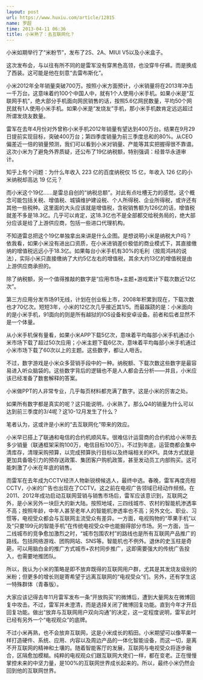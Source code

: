 ```yaml
---
layout: post
url: https://www.huxiu.com/article/12815
name: 罗超
time: 2013-04-11 06:36
title: 小米熟了：去互联网化？
---
```

小米如期举行了“米粉节”，发布了2S、2A、MIUI V5以及小米盒子。

这次发布会，与以往有所不同的是雷军没有穿黑色高领，也没穿牛仔裤。而是换成了西装。这可能是他在刻意“去雷布斯化”。

小米2012年全年销量突破700万。按照小米方面预计，小米销量将在2013年冲击一千万台。这意味着约100个中国人中，就有1个人使用小米手机。如果小米是“互联网手机”，绝大部分手机面向网民销售的话，按照5.6亿网民数量，平均50个网民就有1人使用小米手机。如果小米是“发烧友”手机，那小米手机数肯定远远超过所谓发烧友数量。

雷军在去年4月份对外曾称小米手机2012年销量有望达到400万台。结果在9月29日提前实现目标，突破400万台；第四季度销量为前三季度总和的80%。从CEO偏差近一倍的销量预测，我们可以看到小米对销量、产能等其实把握得很不靠谱。这次小米为了避免外界质疑，还公布了19亿纳税额，特别强调：经普华永道审计。

知乎上有个问题：为什么年收入 223 亿的百度纳税仅 15 亿，年收入 126 亿的小米纳税却高达 19 亿元？

而小米这个19亿……是雷总自创的“纳税总额”。对此有点吐槽无力的感觉。这个概念可能包括关税、增值税、城镇维护建设税、个人所得税、企业所得税，或许还有其他一些税种。这里面的大头应该就是增值税，含税销售额为126亿的话，增值税就差不多是18.3亿。几乎可以肯定，这18.3亿也不是全部都交给税务局的，绝大部分应该是给了上游供应商，包括一些进口代理机构。

不知道雷总把这个19亿单独拿出来讲是什么企图。是想说明小米是纳税大户吗？依我看，如果小米没有进出口资质，在小米进销差价极低的商业模式下，其直接缴纳的增值税远远小于18.3亿。如果每台小米手机有30%的毛利（按周鸿祎的说法），实际小米只直接缴纳了大约5亿左右的增值税，其余大约13亿的增值税是由上游供应商承担的。

除了纳税额，另一个值得推敲的数字是“应用市场+主题+游戏累计下载次数近12亿次”。

第三方应用分发市场91无线，计划在创业板上市，2008年积累到现在，下载次数也才70亿次。短短3年，小米的12亿次几乎接近其1/5。而最蹊跷的是：小米面向的是小米手机，91面向的则是所有越狱的IOS设备和安卓设备。前者和后者显然不是一个体量。

从小米手机保有量看，如果小米APP下载5亿次，意味着平均每部小米手机通过小米市场下载了超过50次应用；小米主题下载6亿次，意味着平均每部小米手机通过小米市场下载了60次以上的主题。这些数字，都让人咂舌。

不过，数字游戏是小米众多营销手段中的一种。纳税额、下载次数这些数字是最容易进入听众脑袋的。这些数字背后的逻辑也不是人人都会去分析——并且，小米应该已经准备了数套解释的答案。

小米做PPT的人非常专业，几乎每页材料都充满了数字。这是小米的厉害之处。

如果所有数字都是真实的呢？这只能说明，小米熟了。那么Q4的销量为什么可以达到前三季度的3/4呢？这10-12月发生了什么？

笔者认为，这或许是小米的“去互联网化”带来的效应。

小米早已搭上了联通和电信的合约机顺风车。很难估计运营商的合约机给小米带去多少销量（联通框架采购100万，电信目标100万）。不过到年底，运营商都会集中清库存，清理采购预算，以完成预算执行目标以及终端相关的KPI。具体方式就是更加具备吸引力的预存送政策、集团客户购机政策，甚至发动员工内部购买。这可能刺激了小米在年底的销售。

而雷军在去年成为CCTV经济人物新锐榜候选人，最终中选。春晚，雷军再度亮相CCTV，小米的广告也出现在了CCTV。这之前在电视广告领域已经动作频频。在2011、2012年成功启动互联网营销与销售市场后，雷军应该意识到，互联网之外，是小米另外一块巨大的新大陆。按照地域，三四线城市、农村的智能机渗透率不高；按照年龄，中年人甚至老年人的智能机渗透率也不高；另外文化、职业、习惯等，电视受众都会与互联网主流受众有差异。一方面，电视购物的“苹果手机”以及“只要199元的智能手机”在传统电视受众中也能掘得部分市场。另一方面，当一二线城市的竞争愈加激烈之时，“城市包围农村”的路线也是所有互联网产品推广的路线。包括网络游戏、团购网站、SNS等。智能机也不例外。退休的史玉柱是奇葩，可以用脑白金的推广方式城市+农村同步推广，这即需要强大的传统广告投入，也需要地推团队。

所以，我认为小米的策略是即不放弃既得的互联网用户群，尤其是其发烧友级别的米粉；但更多的增长则是寄希望于远离互联网的“电视受众”们。另外，还有学生这一特殊群体（青春版）。

大家应该记得去年11月雷军发布一条“开放购买”的微博后，遭到大量网友在微博回复中攻击。不过，雷军并未澄清，而是选择关闭了微博回复功能。直到今年才开启回复功能。做出“放弃与互联网用户双向沟通”的决定，这一定程度说明，雷军此时已经有另外一个“电视观众”的底牌。

不过小米再熟，也不会放弃互联网，这是小米成长的稻田。小米期望可以像苹果一样打造硬件、系统、应用、内容以及周边产品的一体化智能设备，而这一切，是离不开互联网的精神和土壤的。随着智能客厅的发展，互联网与电视受众将逐步融合，区隔愈加模糊。纯粹的电视观众们跟互联网大佬们一样，都在变老。正在慢慢掌控未来的中坚力量，是100%的互联网世界成长起来的。所以，最终小米仍然会回到他的互联网世界。

